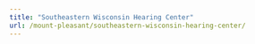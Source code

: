 ```yaml
---
title: "Southeastern Wisconsin Hearing Center"
url: /mount-pleasant/southeastern-wisconsin-hearing-center/
---
```


